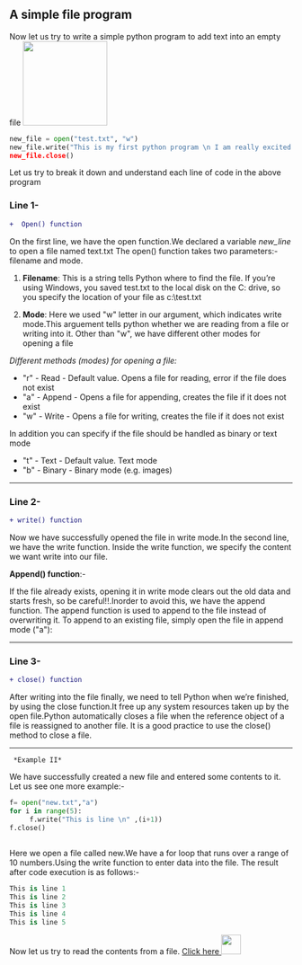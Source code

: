 ## A simple file program  

Now let us try to write a simple python program to add text into an empty file
<img src="http://eras4solutions.com/wp-content/uploads/2018/03/612948-BOS0148.gif"  width="150" height="150" />
```python
new_file = open("test.txt", "w") 
new_file.write("This is my first python program \n I am really excited about it!!)
new_file.close()
```

Let us try to break it down and understand each line of code in the above program
### Line 1-
```diff
+  Open() function

```

On the first line, we have the open function.We declared a variable *new_line* to open a file named text.txt The open() function takes two parameters:- filename and mode.

1. **Filename**: This is a string tells Python where to find the file. If you’re using Windows, you saved test.txt to the local disk on the C: drive, so you specify the location of your file as c:\\test.txt

2. **Mode**: Here we used "w" letter in our argument, which indicates write mode.This arguement tells python whether we are reading from a file or writing into it. Other than "w", we have different other modes for opening a file

*Different methods (modes) for opening a file:*

* "r" - Read - Default value. Opens a file for reading, error if the file does not exist
* "a" - Append - Opens a file for appending, creates the file if it does not exist
* "w" - Write - Opens a file for writing, creates the file if it does not exist

In addition you can specify if the file should be handled as binary or text mode
* "t" - Text - Default value. Text mode
* "b" - Binary - Binary mode (e.g. images)
_____________________
### Line 2-
```diff
+ write() function

```

Now we have successfully opened the file in write mode.In the second line, we have the write function. Inside the write function, we specify the content we want write into our file.

**Append() function**:-

If the file already exists, opening it in write mode clears out the old data and starts fresh, so be careful!!.Inorder to avoid this, we have the append function. The append function is used to append to the file instead of overwriting it.
To append to an existing file, simply open the file in append mode ("a"):
______________________________
### Line 3-
```diff
+ close() function

```

After writing into the file finally, we need to tell Python when we’re finished, by using the close function.It free up any system
resources taken up by the open file.Python automatically closes a file when the reference object of a file is reassigned to another file. It is a good practice to use the close() method to close a file.

______________________________
     
     *Example II*


We have successfully created a new file and entered some contents to it. Let us see one more example:-
```python
f= open("new.txt","a")
for i in range(5):
     f.write("This is line \n" ,(i+1))
f.close()     
     
```
Here we open a file called new.We have a for loop that runs over a range of 10 numbers.Using the write function to enter data into the file. The result after code execution is as follows:-
```python
This is line 1
This is line 2
This is line 3
This is line 4
This is line 5     
```


Now let us try to read the contents from a file.
[                          Click here <img src="https://media.giphy.com/media/11tzAbXuJ0O4h2/giphy.gif"  width="35" height="35" />](https://github.com/annu12340/Py_Primer/blob/master/Learn%20to%20handle%20your%20files/Reading_from_file.md)

